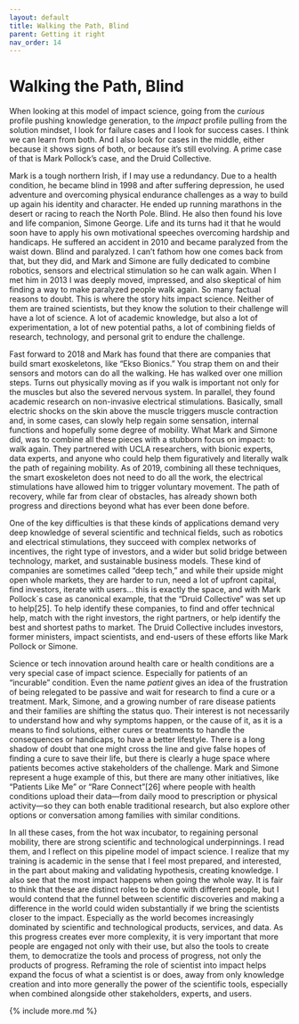 ```yaml
---
layout: default
title: Walking the Path, Blind
parent: Getting it right
nav_order: 14
---
```


# Walking the Path, Blind

When looking at this model of impact science, going from the *curious*
profile pushing knowledge generation, to the *impact* profile pulling
from the solution mindset, I look for failure cases and I look for
success cases. I think we can learn from both. And I also look for cases
in the middle, either because it shows signs of both, or because it’s
still evolving. A prime case of that is Mark Pollock’s case, and the
Druid Collective.

Mark is a tough northern Irish, if I may use a redundancy. Due to a
health condition, he became blind in 1998 and after suffering
depression, he used adventure and overcoming physical endurance
challenges as a way to build up again his identity and character. He
ended up running marathons in the desert or racing to reach the North
Pole. Blind. He also then found his love and life companion, Simone
George. Life and its turns had it that he would soon have to apply his
own motivational speeches overcoming hardship and handicaps. He suffered
an accident in 2010 and became paralyzed from the waist down. Blind and
paralyzed. I can’t fathom how one comes back from that, but they did,
and Mark and Simone are fully dedicated to combine robotics, sensors and
electrical stimulation so he can walk again. When I met him in 2013 I
was deeply moved, impressed, and also skeptical of him finding a way to
make paralyzed people walk again. So many factual reasons to doubt. This
is where the story hits impact science. Neither of them are trained
scientists, but they know the solution to their challenge will have a
lot of science. A lot of academic knowledge, but also a lot of
experimentation, a lot of new potential paths, a lot of combining fields
of research, technology, and personal grit to endure the challenge.

Fast forward to 2018 and Mark has found that there are companies that
build smart exoskeletons, like “Ekso Bionics.” You strap them on and
their sensors and motors can do all the walking. He has walked over one
million steps. Turns out physically moving as if you walk is important
not only for the muscles but also the severed nervous system. In
parallel, they found academic research on non-invasive electrical
stimulations. Basically, small electric shocks on the skin above the
muscle triggers muscle contraction and, in some cases, can slowly help
regain some sensation, internal functions and hopefully some degree of
mobility. What Mark and Simone did, was to combine all these pieces with
a stubborn focus on impact: to walk again. They partnered with UCLA
researchers, with bionic experts, data experts, and anyone who could
help them figuratively and literally walk the path of regaining
mobility. As of 2019, combining all these techniques, the smart
exoskeleton does not need to do all the work, the electrical
stimulations have allowed him to trigger voluntary movement. The path of
recovery, while far from clear of obstacles, has already shown both
progress and directions beyond what has ever been done before.

One of the key difficulties is that these kinds of applications demand
very deep knowledge of several scientific and technical fields, such as
robotics and electrical stimulations, they succeed with complex networks
of incentives, the right type of investors, and a wider but solid bridge
between technology, market, and sustainable business models. These kind
of companies are sometimes called “deep tech,” and while their upside
might open whole markets, they are harder to run, need a lot of upfront
capital, find investors, iterate with users… this is exactly the space,
and with Mark Pollock´s case as canonical example, that the “Druid
Collective” was set up to help[25]. To help identify these companies,
to find and offer technical help, match with the right investors, the
right partners, or help identify the best and shortest paths to market.
The Druid Collective includes investors, former ministers, impact
scientists, and end-users of these efforts like Mark Pollock or Simone.

Science or tech innovation around health care or health conditions are a
very special case of impact science. Especially for patients of an
“incurable” condition. Even the name *patient* gives an idea of the
frustration of being relegated to be passive and wait for research to
find a cure or a treatment. Mark, Simone, and a growing number of rare
disease patients and their families are shifting the status quo. Their
interest is not necessarily to understand how and why symptoms happen,
or the cause of it, as it is a means to find solutions, either cures or
treatments to handle the consequences or handicaps, to have a better
lifestyle. There is a long shadow of doubt that one might cross the line
and give false hopes of finding a cure to save their life, but there is
clearly a huge space where patients becomes active stakeholders of the
challenge. Mark and Simone represent a huge example of this, but there
are many other initiatives, like “Patients Like Me” or “Rare
Connect”[26] where people with health conditions upload their data—from
daily mood to prescription or physical activity—so they can both enable
traditional research, but also explore other options or conversation
among families with similar conditions.

In all these cases, from the hot wax incubator, to regaining personal
mobility, there are strong scientific and technological underpinnings. I
read them, and I reflect on this pipeline model of impact science. I
realize that my training is academic in the sense that I feel most
prepared, and interested, in the part about making and validating
hypothesis, creating knowledge. I also see that the most impact happens
when going the whole way. It is fair to think that these are distinct
roles to be done with different people, but I would contend that the
funnel between scientific discoveries and making a difference in the
world could widen substantially if we bring the scientists closer to the
impact. Especially as the world becomes increasingly dominated by
scientific and technological products, services, and data. As this
progress creates ever more complexity, it is very important that more
people are engaged not only with their use, but also the tools to create
them, to democratize the tools and process of progress, not only the
products of progress. Reframing the role of scientist into impact helps
expand the focus of what a scientist is or does, away from only
knowledge creation and into more generally the power of the scientific
tools, especially when combined alongside other stakeholders, experts,
and users.

{% include more.md %}
